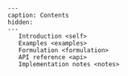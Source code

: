 ```{toctree}
---
caption: Contents
hidden:
---
   Introduction <self>
   Examples <examples>
   Formulation <formulation>
   API reference <api>
   Implementation notes <notes>
```


```{include} ../README.md
```
